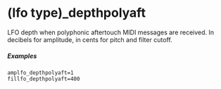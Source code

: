 ---
---
# (lfo type)_depthpolyaft

LFO depth when polyphonic aftertouch MIDI messages are received.
In decibels for amplitude, in cents for pitch and filter cutoff.

##### Examples

```
amplfo_depthpolyaft=1
fillfo_depthpolyaft=400
```
